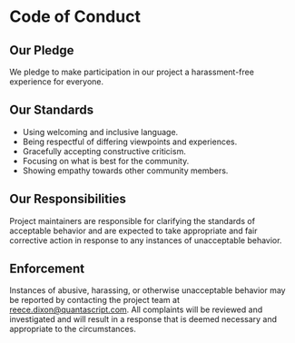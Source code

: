 # Code of Conduct

## Our Pledge
We pledge to make participation in our project a harassment-free experience for everyone.

## Our Standards
- Using welcoming and inclusive language.
- Being respectful of differing viewpoints and experiences.
- Gracefully accepting constructive criticism.
- Focusing on what is best for the community.
- Showing empathy towards other community members.

## Our Responsibilities
Project maintainers are responsible for clarifying the standards of acceptable behavior and are expected to take appropriate and fair corrective action in response to any instances of unacceptable behavior.

## Enforcement
Instances of abusive, harassing, or otherwise unacceptable behavior may be reported by contacting the project team at [reece.dixon@quantascript.com](mailto:reece.dixon@quantascript.com). All complaints will be reviewed and investigated and will result in a response that is deemed necessary and appropriate to the circumstances.

